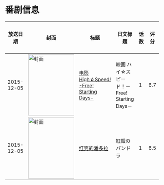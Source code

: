 # 番剧信息

|放送日期|封面|标题|日文标题|话数|评分|评分人数|
|---|---|---|---|---|---|---|
|2015-12-05|<img src="//lain.bgm.tv/pic/cover/c/19/19/129246_rzR7S.jpg" alt="封面" style="width:150px;height:200px;object-fit:cover;">|[电影 High☆Speed! -Free! Starting Days-](https://bangumi.tv/subject/129246)|映画 ハイ☆スピード！－Free! Starting Days－|1|6.7|482人评分|
|2015-12-05|<img src="//lain.bgm.tv/pic/cover/c/76/36/150239_3sF17.jpg" alt="封面" style="width:150px;height:200px;object-fit:cover;">|[红壳的潘多拉](https://bangumi.tv/subject/150239)|紅殻のパンドラ|1|6.5|178人评分|
